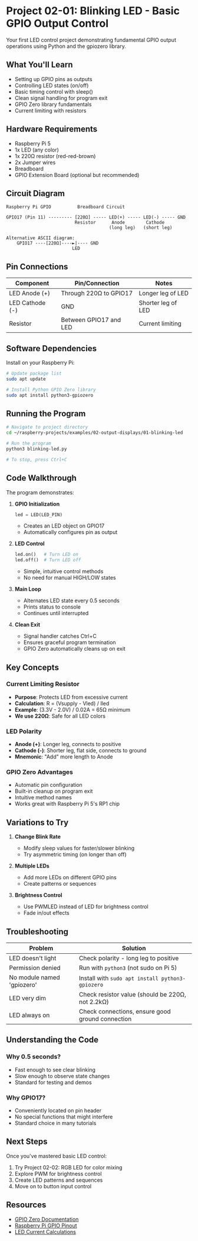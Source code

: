 # Project 02-01: Blinking LED - Basic GPIO Output Control

Your first LED control project demonstrating fundamental GPIO output operations using Python and the gpiozero library.

## What You'll Learn

- Setting up GPIO pins as outputs
- Controlling LED states (on/off)
- Basic timing control with sleep()
- Clean signal handling for program exit
- GPIO Zero library fundamentals
- Current limiting with resistors

## Hardware Requirements

- Raspberry Pi 5
- 1x LED (any color)
- 1x 220Ω resistor (red-red-brown)
- 2x Jumper wires
- Breadboard
- GPIO Extension Board (optional but recommended)

## Circuit Diagram

```
Raspberry Pi GPIO          Breadboard Circuit
                          
GPIO17 (Pin 11) --------- [220Ω] ----- LED(+) ----- LED(-) ----- GND
                          Resistor      Anode        Cathode
                                       (long leg)   (short leg)

Alternative ASCII diagram:
    GPIO17 ----[220Ω]----►|---- GND
                         LED
```

## Pin Connections

| Component | Pin/Connection | Notes |
|-----------|---------------|-------|
| LED Anode (+) | Through 220Ω to GPIO17 | Longer leg of LED |
| LED Cathode (-) | GND | Shorter leg of LED |
| Resistor | Between GPIO17 and LED | Current limiting |

## Software Dependencies

Install on your Raspberry Pi:
```bash
# Update package list
sudo apt update

# Install Python GPIO Zero library
sudo apt install python3-gpiozero
```

## Running the Program

```bash
# Navigate to project directory
cd ~/raspberry-projects/examples/02-output-displays/01-blinking-led

# Run the program
python3 blinking-led.py

# To stop, press Ctrl+C
```

## Code Walkthrough

The program demonstrates:

1. **GPIO Initialization**
   ```python
   led = LED(LED_PIN)
   ```
   - Creates an LED object on GPIO17
   - Automatically configures pin as output

2. **LED Control**
   ```python
   led.on()   # Turn LED on
   led.off()  # Turn LED off
   ```
   - Simple, intuitive control methods
   - No need for manual HIGH/LOW states

3. **Main Loop**
   - Alternates LED state every 0.5 seconds
   - Prints status to console
   - Continues until interrupted

4. **Clean Exit**
   - Signal handler catches Ctrl+C
   - Ensures graceful program termination
   - GPIO Zero automatically cleans up on exit

## Key Concepts

### Current Limiting Resistor
- **Purpose**: Protects LED from excessive current
- **Calculation**: R = (Vsupply - Vled) / Iled
- **Example**: (3.3V - 2.0V) / 0.02A = 65Ω minimum
- **We use 220Ω**: Safe for all LED colors

### LED Polarity
- **Anode (+)**: Longer leg, connects to positive
- **Cathode (-)**: Shorter leg, flat side, connects to ground
- **Mnemonic**: "Add" more length to Anode

### GPIO Zero Advantages
- Automatic pin configuration
- Built-in cleanup on program exit
- Intuitive method names
- Works great with Raspberry Pi 5's RP1 chip

## Variations to Try

1. **Change Blink Rate**
   - Modify sleep values for faster/slower blinking
   - Try asymmetric timing (on longer than off)

2. **Multiple LEDs**
   - Add more LEDs on different GPIO pins
   - Create patterns or sequences

3. **Brightness Control**
   - Use PWMLED instead of LED for brightness control
   - Fade in/out effects

## Troubleshooting

| Problem | Solution |
|---------|----------|
| LED doesn't light | Check polarity - long leg to positive |
| Permission denied | Run with `python3` (not sudo on Pi 5) |
| No module named 'gpiozero' | Install with `sudo apt install python3-gpiozero` |
| LED very dim | Check resistor value (should be 220Ω, not 2.2kΩ) |
| LED always on | Check connections, ensure good ground connection |

## Understanding the Code

### Why 0.5 seconds?
- Fast enough to see clear blinking
- Slow enough to observe state changes
- Standard for testing and demos

### Why GPIO17?
- Conveniently located on pin header
- No special functions that might interfere
- Standard choice in many tutorials

## Next Steps

Once you've mastered basic LED control:
1. Try Project 02-02: RGB LED for color mixing
2. Explore PWM for brightness control
3. Create LED patterns and sequences
4. Move on to button input control

## Resources

- [GPIO Zero Documentation](https://gpiozero.readthedocs.io/)
- [Raspberry Pi GPIO Pinout](https://pinout.xyz/)
- [LED Current Calculations](https://www.electronics-tutorials.ws/diode/diode_8.html)